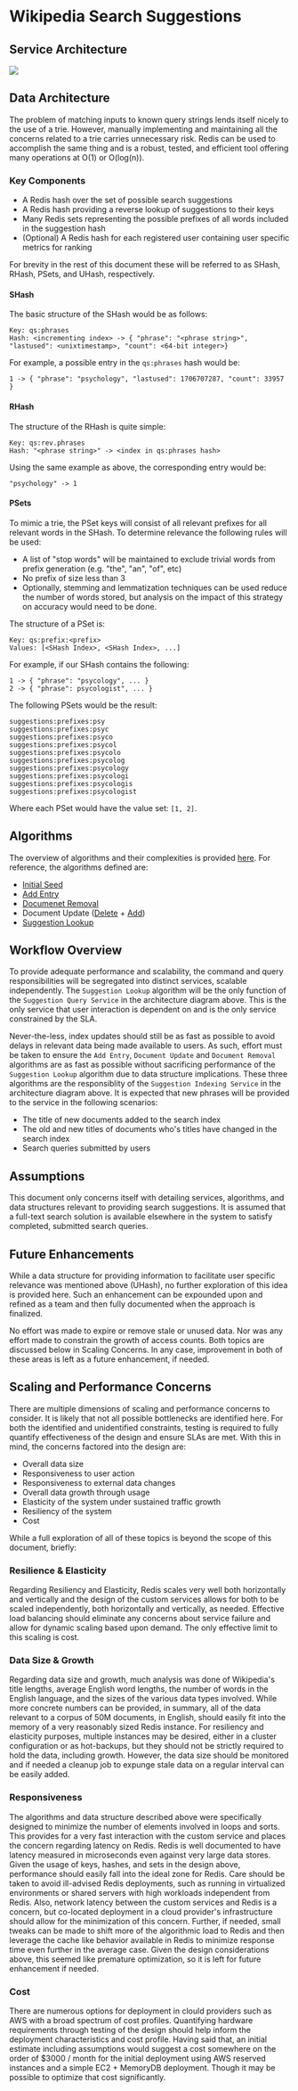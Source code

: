 # Wikipedia Search Suggestions

## Service Architecture
![](./archOverview.png)

## Data Architecture
The problem of matching inputs to known query strings lends itself nicely to the use of a trie. However, manually implementing and maintaining all the concerns related to a trie carries unnecessary risk. Redis can be used to accomplish the same thing and is a robust, tested, and efficient tool offering many operations at O(1) or O(log(n)).

### Key Components
* A Redis hash over the set of possible search suggestions
* A Redis hash providing a reverse lookup of suggestions to their keys
* Many Redis sets representing the possible prefixes of all words included in the suggestion hash
* (Optional) A Redis hash for each registered user containing user specific metrics for ranking

For brevity in the rest of this document these will be referred to as SHash, RHash, PSets, and UHash, respectively.

#### SHash
The basic structure of the SHash would be as follows:

```
Key: qs:phrases
Hash: <incrementing index> -> { "phrase": "<phrase string>", "lastused": <unixtimestamp>, "count": <64-bit integer>}
```


For example, a possible entry in the `qs:phrases` hash would be:

```
1 -> { "phrase": "psychology", "lastused": 1706707287, "count": 33957 }
```


#### RHash
The structure of the RHash is quite simple:

```
Key: qs:rev.phrases
Hash: "<phrase string>" -> <index in qs:phrases hash>
```

Using the same example as above, the corresponding entry would be:

```
"psychology" -> 1
```

#### PSets
To mimic a trie, the PSet keys will consist of all relevant prefixes for all relevant words in the SHash. To determine relevance the following rules will be used:

* A list of "stop words" will be maintained to exclude trivial words from prefix generation (e.g. "the", "an", "of", etc)
* No prefix of size less than 3
* Optionally, stemming and lemmatization techniques can be used reduce the number of words stored, but analysis on the impact of this strategy on accuracy would need to be done.

The structure of a PSet is:

```
Key: qs:prefix:<prefix>
Values: [<SHash Index>, <SHash Index>, ...]
```

For example, if our SHash contains the following:

```
1 -> { "phrase": "psycology", ... }
2 -> { "phrase": psycologist", ... }
```

The following PSets would be the result:

```
suggestions:prefixes:psy
suggestions:prefixes:psyc
suggestions:prefixes:psyco
suggestions:prefixes:psycol
suggestions:prefixes:psycolo
suggestions:prefixes:psycolog
suggestions:prefixes:psycology
suggestions:prefixes:psycologi
suggestions:prefixes:psycologis
suggestions:prefixes:psycologist
```

Where each PSet would have the value set: `[1, 2]`.

## Algorithms
The overview of algorithms and their complexities is provided [here](./Algorithms.md). For reference, the algorithms defined are:

* [Initial Seed](./InitialSeed.md)
* [Add Entry](./AddEntry.md)
* [Documenet Removal](./DocumentRemoval.md)
* Document Update ([Delete](./DocumentRemoval.md) + [Add](./AddEntry.md))
* [Suggestion Lookup](./SuggestionLookup.md)

## Workflow Overview
To provide adequate performance and scalability, the command and query responsibilities will be segregated into distinct services, scalable independently. The `Suggestion Lookup` algorithm will be the only function of the `Suggestion Query Service` in the architecture diagram above.  This is the only service that user interaction is dependent on and is the only service constrained by the SLA.  

Never-the-less, index updates should still be as fast as possible to avoid delays in relevant data being made available to users. As such, effort must be taken to ensure the `Add Entry`, `Document Update` and `Document Removal` algorithms are as fast as possible without sacrificing performance of the `Suggestion Lookup` algorithm due to data structure implications.  These three algorithms are the responsiblity of the `Suggestion Indexing Service` in the architecture diagram above. It is expected that new phrases will be provided to the service in the following scenarios:

* The title of new documents added to the search index
* The old and new titles of documents who's titles have changed in the search index
* Search queries submitted by users

## Assumptions
This document only concerns itself with detailing services, algorithms, and data structures relevant to providing search suggestions.  It is assumed that a full-text search solution is available elsewhere in the system to satisfy completed, submitted search queries.

## Future Enhancements
While a data structure for providing information to facilitate user specific relevance was mentioned above (UHash), no further exploration of this idea is provided here.  Such an enhancement can be expounded upon and refined as a team and then fully documented when the approach is finalized.

No effort was made to expire or remove stale or unused data. Nor was any effort made to constrain the growth of access counts. Both topics are discussed below in Scaling Concerns. In any case, improvement in both of these areas is left as a future enhancement, if needed.

## Scaling and Performance Concerns
There are multiple dimensions of scaling and performance concerns to consider. It is likely that not all possible bottlenecks are identified here. For both the identified and unidentified constraints, testing is required to fully quantify effectiveness of the design and ensure SLAs are met.  With this in mind, the concerns factored into the design are:

* Overall data size
* Responsiveness to user action
* Responsiveness to external data changes
* Overall data growth through usage
* Elasticity of the system under sustained traffic growth
* Resiliency of the system
* Cost

While a full exploration of all of these topics is beyond the scope of this document, briefly:

### Resilience & Elasticity
Regarding Resiliency and Elasticity, Redis scales very well both horizontally and vertically and the design of the custom services allows for both to be scaled independently, both horizontally and vertically, as needed. Effective load balancing should eliminate any concerns about service failure and allow for dynamic scaling based upon demand. The only effective limit to this scaling is cost.

### Data Size & Growth
Regarding data size and growth, much analysis was done of Wikipedia's title lengths, average English word lengths, the number of words in the English language, and the sizes of the various data types involved. While more concrete numbers can be provided, in summary, all of the data relevant to a corpus of 50M documents, in English, should easily fit into the memory of a very reasonably sized Redis instance. For resiliency and elasticity purposes, multiple instances may be desired, either in a cluster configuration or as hot-backups, but they should not be strictly required to hold the data, including growth.  However, the data size should be monitored and if needed a cleanup job to expunge stale data on a regular interval can be easily added.

### Responsiveness
The algorithms and data structure described above were specifically designed to minimize the number of elements involved in loops and sorts. This provides for a very fast interaction with the custom service and places the concern regarding latency on Redis. Redis is well documented to have latency measured in microseconds even against very large data stores. Given the usage of keys, hashes, and sets in the design above, performance should easily fall into the ideal zone for Redis. Care should be taken to avoid ill-advised Redis deployments, such as running in virtualized environments or shared servers with high workloads independent from Redis. Also, network latency between the custom services and Redis is a concern, but co-located deployment in a cloud provider's infrastructure should allow for the minimization of this concern. Further, if needed, small tweaks can be made to shift more of the algorithmic load to Redis and then leverage the cache like behavior available in Redis to minimize response time even further in the average case. Given the design considerations above, this seemed like premature optimization, so it is left for future enhancement if needed.

### Cost
There are numerous options for deployment in clould providers such as AWS with a broad spectrum of cost profiles. Quantifying hardware requirements through testing of the design should help inform the deployment characteristics and cost profile.  Having said that, an initial estimate including assumptions would suggest a cost somewhere on the order of $3000 / month for the initial deployment using AWS reserved instances and a simple EC2 + MemoryDB deployment. Though it may be possible to optimize that cost significantly.